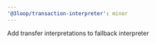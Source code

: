 ```yaml
---
'@3loop/transaction-interpreter': minor
---
```


Add transfer interpretations to fallback interpreter
